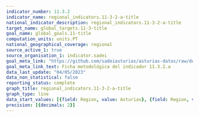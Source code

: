 ```yaml
---
indicator_number: 11.3.2
indicator_name: regional_indicators.11-3-2-a-title
national_indicator_description: regional_indicators.11-3-2-a-title
target_name: global_targets.11-3-title
goal_name: global_goals.11-title
computation_units: units.PT
national_geographical_coverage: regional
source_active_1: true
source_organisation_1: indicator.sadei
goal_meta_link: "https://github.com/sadeiasturias/asturias-datos/raw/develop/descargas/metodologia/11.3.2.a.pdf"
goal_meta_link_text: Ficha metodológica del indicador 11.3.2.a
data_last_update: "04/05/2023"
data_non_statistical: false
reporting_status: complete
graph_title: regional_indicators.11-3-2-a-title
graph_type: line
data_start_values: [{field: Region, value: Asturias}, {field: Region, value: España}]
precision: [{decimals: 2}]
---
```


